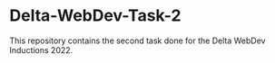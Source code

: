 # Delta-WebDev-Task-2
This repository contains the second task done for the Delta WebDev Inductions 2022.
